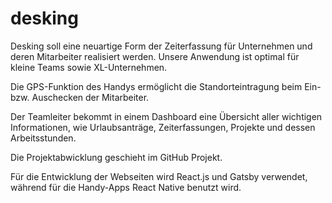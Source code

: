 # desking
Desking soll eine neuartige Form der Zeiterfassung für Unternehmen und deren Mitarbeiter realisiert werden. Unsere Anwendung ist optimal für kleine Teams sowie XL-Unternehmen.

Die GPS-Funktion des Handys ermöglicht die Standorteintragung beim Ein- bzw. Auschecken der Mitarbeiter.

Der Teamleiter bekommt in einem Dashboard eine Übersicht aller wichtigen Informationen, wie Urlaubsanträge, Zeiterfassungen, Projekte und dessen Arbeitsstunden.

Die Projektabwicklung geschieht im GitHub Projekt.

Für die Entwicklung der Webseiten wird React.js und Gatsby verwendet, während für die Handy-Apps React Native benutzt wird.